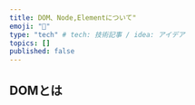 ```yaml
---
title: DOM、Node,Elementについて"
emoji: "🤖"
type: "tech" # tech: 技術記事 / idea: アイデア
topics: []
published: false
---
```


## DOMとは

